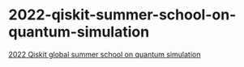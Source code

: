 # 2022-qiskit-summer-school-on-quantum-simulation

[2022 Qiskit global summer school on quantum simulation](https://qiskit.org/learn/summer-school/quantum-simulation-summer-school-2022/)
